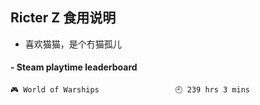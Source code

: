 ## Ricter Z 食用说明
- 喜欢猫猫，是个冇猫孤儿

<!-- steam-box start -->
#### - Steam playtime leaderboard
```text
🎮 World of Warships                 🕘 239 hrs 3 mins
```
<!-- Powered by https://github.com/YouEclipse/steam-box . -->
<!-- steam-box end -->
